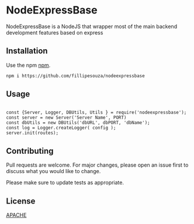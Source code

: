 # NodeExpressBase

NodeExpressBase is a NodeJS that wrapper most of the main backend development features based on express

## Installation

Use the npm [npm](https://npmjs.com/).

```bash
npm i https://github.com/fillipesouza/nodeexpressbase
```

## Usage

```nodejs

const {Server, Logger, DBUtils, Utils } = require('nodeexpressbase');
const server = new Server('Server Name', PORT)
const dbUtils = new DBUtils('dbURL', dbPORT, 'dbName');
const log = Logger.createLogger( config );
server.init(routes);

```

## Contributing
Pull requests are welcome. For major changes, please open an issue first to discuss what you would like to change.

Please make sure to update tests as appropriate.

## License
[APACHE](https://choosealicense.com/licenses/apache/)
